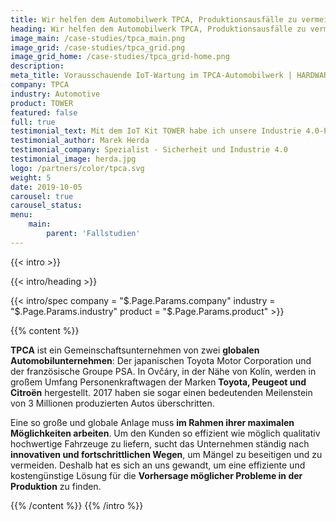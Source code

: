 ```yaml
---
title: Wir helfen dem Automobilwerk TPCA, Produktionsausfälle zu vermeiden 
heading: Wir helfen dem Automobilwerk TPCA, Produktionsausfälle zu vermeiden 
image_main: /case-studies/tpca_main.png 
image_grid: /case-studies/tpca_grid.png 
image_grid_home: /case-studies/tpca_grid-home.png 
description: 
meta_title: Vorausschauende IoT-Wartung im TPCA-Automobilwerk | HARDWARIO Fallstudie 
company: TPCA 
industry: Automotive 
product: TOWER 
featured: false 
full: true
testimonial_text: Mit dem IoT Kit TOWER habe ich unsere Industrie 4.0-Piloten in nur wenigen Tagen eingerichtet und uns Zeit und Geld gespart. 
testimonial_author: Marek Herda 
testimonial_company: Spezialist - Sicherheit und Industrie 4.0 
testimonial_image: herda.jpg 
logo: /partners/color/tpca.svg 
weight: 5 
date: 2019-10-05 
carousel: true
carousel_status: 
menu:
    main: 
        parent: 'Fallstudien'
---
```


{{< intro >}}

{{< intro/heading >}}

{{< intro/spec company = "$.Page.Params.company" industry = "$.Page.Params.industry" product = "$.Page.Params.product" >}}

{{% content %}}

**TPCA** ist ein Gemeinschaftsunternehmen von zwei **globalen Automobilunternehmen**: Der japanischen Toyota Motor Corporation und der französische Groupe PSA. In Ovčáry, in der Nähe von Kolín, werden in großem Umfang Personenkraftwagen der Marken **Toyota, Peugeot und Citroën** hergestellt. 2017 haben sie sogar einen bedeutenden Meilenstein von 3 Millionen produzierten Autos überschritten.

Eine so große und globale Anlage muss **im Rahmen ihrer maximalen Möglichkeiten arbeiten**. Um den Kunden so effizient wie möglich qualitativ hochwertige Fahrzeuge zu liefern, sucht das Unternehmen ständig nach **innovativen und fortschrittlichen Wegen**, um Mängel zu beseitigen und zu vermeiden. Deshalb hat es sich an uns gewandt, um eine effiziente und kostengünstige Lösung für die **Vorhersage möglicher Probleme in der Produktion** zu finden.

{{% /content %}} {{% /intro %}}
